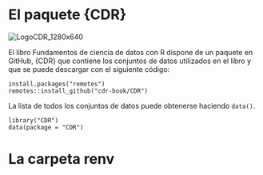 #  El paquete {CDR}
![LogoCDR_1280x640](https://github.com/cdr-book/CDR/assets/80209018/b0583cce-9621-4b37-b157-b576f4450b1c)

El libro Fundamentos de ciencia de datos con R dispone de un paquete en GitHub, {CDR} que contiene los conjuntos de datos utilizados en el libro y que se puede descargar con el siguiente código:


`install.packages("remotes")`  
`remotes::install_github("cdr-book/CDR")`

La lista de todos los conjuntos de datos puede obtenerse haciendo `data()`.

`library("CDR")`  
`data(package = "CDR")`

# La carpeta  renv 

